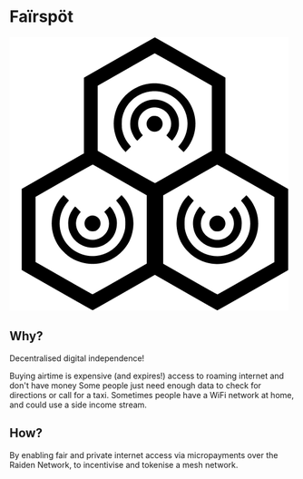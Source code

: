 
# Faïrspöt 

![alt text](https://github.com/charleenfei/images/blob/master/logo.png)

## Why?

Decentralised digital independence!

Buying airtime is expensive (and expires!)
access to roaming internet and don't have money 
Some people just need enough data to check for directions or call for a taxi.
Sometimes people have a WiFi network at home, and could use a side income stream.

## How?

By enabling fair and private internet access via micropayments over the Raiden Network, to incentivise and tokenise a mesh network.
